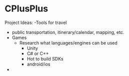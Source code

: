 # CPlusPlus


Project Ideas:
-Tools for travel 
  - public transportation, itinerary/calendar, mapping, etc.
- Games
  - Research what languages/engines can be used
    - Unity
    - C# or C++
    - Hot to build SDKs
    - android/ios
- 

